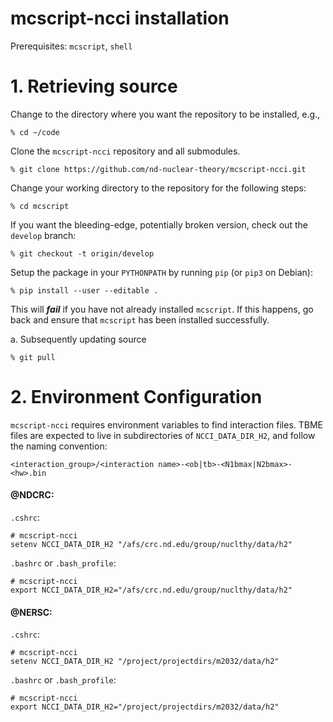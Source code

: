 # mcscript-ncci installation #
Prerequisites: `mcscript`, `shell`

# 1. Retrieving source

  Change to the directory where you want the repository to be installed,
  e.g.,
  ~~~~~~~~~~~~~~~~
  % cd ~/code
  ~~~~~~~~~~~~~~~~

  Clone the `mcscript-ncci` repository and all submodules.
  ~~~~~~~~~~~~~~~~~~~~~~~~~~~~~~~~~~~~~~~~~~~~~~~~~~~~~~~~~~~~~~~~
  % git clone https://github.com/nd-nuclear-theory/mcscript-ncci.git
  ~~~~~~~~~~~~~~~~~~~~~~~~~~~~~~~~~~~~~~~~~~~~~~~~~~~~~~~~~~~~~~~~

  Change your working directory to the repository for the following steps:
  ~~~~~~~~~~~~~~~~
  % cd mcscript
  ~~~~~~~~~~~~~~~~

  If you want the bleeding-edge, potentially broken version, check out the
  `develop` branch:
  ~~~~~~~~~~~~~~~~~~~~~~~~~~~~~~~~
  % git checkout -t origin/develop
  ~~~~~~~~~~~~~~~~~~~~~~~~~~~~~~~~

  Setup the package in your `PYTHONPATH` by running `pip` (or `pip3` on Debian):
  ~~~~~~~~~~~~~~~~~~~~~~~~~~~~~~~~~~~~~~~~~~~~~~~~~~~~~~~~~~~~~~~~
  % pip install --user --editable .
  ~~~~~~~~~~~~~~~~~~~~~~~~~~~~~~~~~~~~~~~~~~~~~~~~~~~~~~~~~~~~~~~~
  This will ***fail*** if you have not already installed `mcscript`. If this
  happens, go back and ensure that `mcscript` has been installed successfully.

  a. Subsequently updating source
  ~~~~~~~~~~~~~~~~
  % git pull
  ~~~~~~~~~~~~~~~~

# 2. Environment Configuration
  `mcscript-ncci` requires environment variables to find interaction files.
  TBME files are expected to live in subdirectories of `NCCI_DATA_DIR_H2`, and
  follow the naming convention:
  ```
  <interaction_group>/<interaction name>-<ob|tb>-<N1bmax|N2bmax>-<hw>.bin
  ```

  #### @NDCRC: ####
  `.cshrc`:
  ~~~~~~~~~~~~~~~~~~~~~~~~~~~~~~~~~~~~~~~~~~~~~~~~~~~~~~~~~~~~~~~~
  # mcscript-ncci
  setenv NCCI_DATA_DIR_H2 "/afs/crc.nd.edu/group/nuclthy/data/h2"
  ~~~~~~~~~~~~~~~~~~~~~~~~~~~~~~~~~~~~~~~~~~~~~~~~~~~~~~~~~~~~~~~~

  `.bashrc` or `.bash_profile`:
  ~~~~~~~~~~~~~~~~~~~~~~~~~~~~~~~~~~~~~~~~~~~~~~~~~~~~~~~~~~~~~~~~
  # mcscript-ncci
  export NCCI_DATA_DIR_H2="/afs/crc.nd.edu/group/nuclthy/data/h2"
  ~~~~~~~~~~~~~~~~~~~~~~~~~~~~~~~~~~~~~~~~~~~~~~~~~~~~~~~~~~~~~~~~

  #### @NERSC: ####
  `.cshrc`:
  ~~~~~~~~~~~~~~~~~~~~~~~~~~~~~~~~~~~~~~~~~~~~~~~~~~~~~~~~~~~~~~~~
  # mcscript-ncci
  setenv NCCI_DATA_DIR_H2 "/project/projectdirs/m2032/data/h2"
  ~~~~~~~~~~~~~~~~~~~~~~~~~~~~~~~~~~~~~~~~~~~~~~~~~~~~~~~~~~~~~~~~

  `.bashrc` or `.bash_profile`:
  ~~~~~~~~~~~~~~~~~~~~~~~~~~~~~~~~~~~~~~~~~~~~~~~~~~~~~~~~~~~~~~~~
  # mcscript-ncci
  export NCCI_DATA_DIR_H2="/project/projectdirs/m2032/data/h2"
  ~~~~~~~~~~~~~~~~~~~~~~~~~~~~~~~~~~~~~~~~~~~~~~~~~~~~~~~~~~~~~~~~
